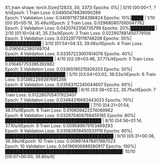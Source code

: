 X1_train shape: torch.Size([12833, 30, 337])
Epochs:   0%|                                                | 0/10 [00:00<?, ?it/sEpoch: 1 Train Loss: 0.04950478839090289                                             
Epoch: 1 Validation Loss: 0.04097167384396824
Epochs:  10%|████                                    | 1/10 [00:35<05:19, 35.49s/itEpoch: 2 Train Loss: 0.029680807060047762                                            
Epoch: 2 Validation Loss: 0.0420742356735799
Epochs:  20%|████████                                | 2/10 [01:10<04:41, 35.23s/itEpoch: 3 Train Loss: 0.022907881450779106                                            
Epoch: 3 Validation Loss: 0.03329779119748208
Epochs:  30%|████████████                            | 3/10 [01:54<04:33, 39.06s/itEpoch: 4 Train Loss: 0.0190642380748704                                              
Epoch: 4 Validation Loss: 0.03357223007414076
Epochs:  40%|████████████████                        | 4/10 [02:29<03:46, 37.77s/itEpoch: 5 Train Loss: 0.016467753385392882                                            
Epoch: 5 Validation Loss: 0.03365190215926203
Epochs:  50%|████████████████████                    | 5/10 [03:04<03:02, 36.53s/itEpoch: 6 Train Loss: 0.013862269397695266                                            
Epoch: 6 Validation Loss: 0.03583112240044607
Epochs:  60%|████████████████████████                | 6/10 [03:38<02:22, 35.75s/itEpoch: 7 Train Loss: 0.012280705417923407                                            
Epoch: 7 Validation Loss: 0.03484316682443023
Epochs:  70%|████████████████████████████            | 7/10 [04:21<01:54, 38.17s/itEpoch: 8 Train Loss: 0.010609422574069962                                            
Epoch: 8 Validation Loss: 0.032870408768455185
Epochs:  80%|████████████████████████████████        | 8/10 [04:56<01:14, 37.10s/itEpoch: 9 Train Loss: 0.009589679153469293                                            
Epoch: 9 Validation Loss: 0.03582658450533119
Epochs:  90%|████████████████████████████████████    | 9/10 [05:31<00:36, 36.39s/itEpoch: 10 Train Loss: 0.008974478417887023                                           
Epoch: 10 Validation Loss: 0.04196906886580917
Epochs: 100%|███████████████████████████████████████| 10/10 [06:07<00:00, 36.80s/it]